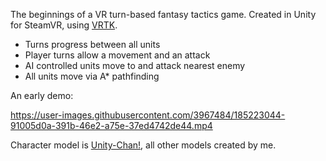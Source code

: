 The beginnings of a VR turn-based fantasy tactics game. Created in Unity for SteamVR, using [VRTK](https://vrtoolkit.readme.io/).

- Turns progress between all units
- Player turns allow a movement and an attack
- AI controlled units move to and attack nearest enemy
- All units move via A\* pathfinding

An early demo:

https://user-images.githubusercontent.com/3967484/185223044-91005d0a-391b-46e2-a75e-37ed4742de44.mp4

Character model is [Unity-Chan!](https://assetstore.unity.com/packages/3d/characters/unity-chan-model-18705), all other models created by me.
